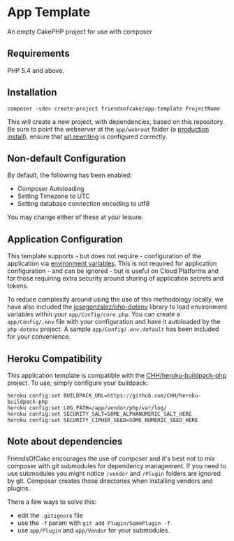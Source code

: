 # App Template

An empty CakePHP project for use with composer

## Requirements

PHP 5.4 and above.

## Installation

	composer -sdev create-project friendsofcake/app-template ProjectName

This will create a new project, with dependencies, based on this repository. Be sure to point
the webserver at the `app/webroot` folder (a [production install][1]), ensure that [url rewriting][2]
is configured correctly.

## Non-default Configuration

By default, the following has been enabled:

- Composer Autoloading
- Setting Timezone to UTC
- Setting database connection encoding to utf8

You may change either of these at your leisure.

## Application Configuration

This template supports - but does not require - configuration of the application via [environment variables](http://en.wikipedia.org/wiki/Environment_variable). This is not required for application configuration - and can be ignored - but is useful on Cloud Platforms and for those requiring extra security around sharing of application secrets and tokens.

To reduce complexity around using the use of this methodology locally, we have also included the [josegonzalez/php-dotenv](https://github.com/josegonzalez/php-dotenv) library to load environment variables within your `app/Config/core.php`. You can create a `app/Config/.env` file with your configuration and have it autoloaded by the `php-dotenv` project. A sample `app/Config/.env.default` has been included for your convenience.

## Heroku Compatibility

This application template is compatible with the [CHH/heroku-buildpack-php](https://github.com/CHH/heroku-buildpack-php) project. To use, simply configure your buildpack:

    heroku config:set BUILDPACK_URL=https://github.com/CHH/heroku-buildpack-php
    heroku config:set LOG_PATH=/app/vendor/php/var/log/
    heroku config:set SECURITY_SALT=SOME_ALPHANUMERIC_SALT_HERE
    heroku config:set SECURITY_CIPHER_SEED=SOME_NUMERIC_SEED_HERE

## Note about dependencies

FriendsOfCake encourages the use of composer and it's best not to mix composer with git submodules for
dependency management. If you need to use submodules you might notice `/vendor` and `/Plugin` folders are
ignored by git. Composer creates those directories when installing vendors and plugins.

There a few ways to solve this:
- edit the `.gitignore` file
- use the `-f` param with `git add Plugin/SomePlugin -f`
- use `app/Plugin` and `app/Vendor` for your submodules.

 [1]: http://book.cakephp.org/2.0/en/installation.html#production
 [2]: http://book.cakephp.org/2.0/en/installation/url-rewriting.html
